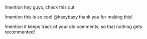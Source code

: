!mention hey guys, check this out 






!mention this is so cool @haxybaxy thank you for making this!



!mention it keeps track of your old comments, so that nothing gets recommented!

